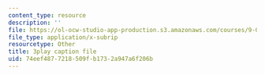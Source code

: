 ```yaml
---
content_type: resource
description: ''
file: https://ol-ocw-studio-app-production.s3.amazonaws.com/courses/9-04-sensory-systems-fall-2013/74eef4877218509fb1732a947a6f206b_qubzQvNNaLI.vtt
file_type: application/x-subrip
resourcetype: Other
title: 3play caption file
uid: 74eef487-7218-509f-b173-2a947a6f206b
---
```

